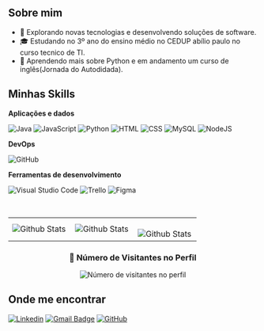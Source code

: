

## Sobre mim

- 🤔 Explorando novas tecnologias e desenvolvendo soluções de software.
- 🎓 Estudando no 3º ano do ensino médio no CEDUP abílio paulo no curso tecnico de TI.
- 🌱 Aprendendo mais sobre Python e em andamento um curso de inglês(Jornada do Autodidada).
<!-- - 💼 Trabalhando como {stack em que você trabalhar} na {empresa}. -->


## Minhas Skills

**Aplicações e dados**

![Java](https://img.shields.io/badge/Java-ED8B00?style=flat&logo=java&logoColor=white)
![JavaScript](https://img.shields.io/badge/JavaScript-F7DF1E?style=flat&logo=javascript&logoColor=black)
![Python](https://img.shields.io/badge/Python-14354C?style=flat&logo=python&logoColor=white)
![HTML](https://img.shields.io/badge/HTML-E34F26?style=&logo=html5&logoColor=white)
![CSS](https://img.shields.io/badge/CSS-1572B6?style=flat&logo=css3&logoColor=white)
![MySQL](https://img.shields.io/badge/-MySQL-333333?style=flat&logo=mysql)
![NodeJS](https://img.shields.io/badge/Node.js-43853D?style=flat&logo=node.js&logoColor=white)


**DevOps**

![GitHub](https://img.shields.io/badge/GitHub-100000?style=flat&logo=github&logoColor=white)


**Ferramentas de desenvolvimento**

![Visual Studio Code](https://img.shields.io/badge/Visual%20Studio%20Code-0078d7.svg?style=flat&logo=visual-studio-code&logoColor=white)
![Trello](https://img.shields.io/badge/Trello-%23026AA7.svg?style=flat&logo=Trello&logoColor=white)
![Figma](https://img.shields.io/badge/Figma-%23F24E1E.svg?style=flat&logo=Figma&logoColor=white)


<br/>


<table>
  <tr>
    <td>
      <img
        align="left"
        src="https://github-readme-stats.vercel.app/api?username=GustavoScarabellotS&theme=dark&hide_border=false&include_all_commits=true"
        alt="Github Stats"
      />
    </td>
    <td>
      <img
        align="left"
        src="https://github-readme-stats.vercel.app/api/top-langs/?username=GustavoScarabellotS&theme=dark&hide_border=false&include_all_commits=true&count_private=true&layout=compact"
        alt="Github Stats"
      />
    </td>
    <td>
      <br />
      <img
        align="left"
        src="https://github-readme-streak-stats.herokuapp.com/?user=GustavoScarabellotS&theme=dark&hide_border=false"
        alt="Github Stats"
      />
    </td>
  </tr>
</table>

<div align="center">
  <h3><b>📍 Número de Visitantes no Perfil</b></h3>
</div>

<p align="center">
  <img
    src="https://profile-counter.glitch.me/GustavoScarabellotS/count.svg"
    alt="Número de visitantes no perfil"
  />
</p>

## Onde me encontrar

[![Linkedin](https://img.shields.io/badge/-GustavoScarabelotdosSantos-blue?style=flat-square&logo=Linkedin&logoColor=white&link=https://www.linkedin.com/in/gustavo-scarabelot-dos-santos-750574289/)](https://www.linkedin.com/in/gustavo-scarabelot-dos-santos-750574289/)
[![Gmail Badge](https://img.shields.io/badge/-gustavoscarabelotdev@gmail.com-006bed?style=flat-square&logo=Gmail&logoColor=white&link=mailto:gustavoscarabelotdev@gmail.com )](mailto:gustavoscarabelotdev@gmail.com )
[![GitHub](https://img.shields.io/github/followers/GustavoScarabellotS?label=follow&style=social)](https://github.com/GustavoScarabellotS)
